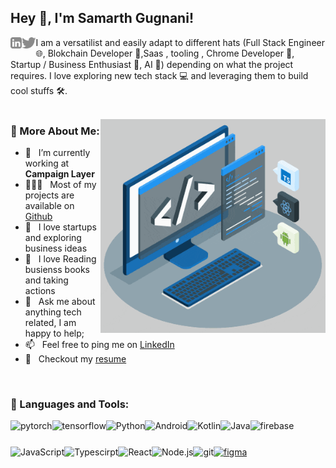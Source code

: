 ## Hey 👋, I'm Samarth Gugnani!

<a href='https://www.linkedin.com/in/samarth30/'><img align='left' alt="linkedin" src="https://raw.githubusercontent.com/samarth30/samarth30/ab73cabd30d9d3de25cde9550a6feced67082703/assets/linkedin.svg" height='18px'/></a>
<a href='https://twitter.com/samarth0x/'><img align='left' alt="twitter" src="https://raw.githubusercontent.com/samarth30/samarth30/ab73cabd30d9d3de25cde9550a6feced67082703/assets/twitter.svg" height='18px'/></a>

I am a versatilist and easily adapt to different hats (Full Stack Engineer 🌐, Blokchain Developer 📱,Saas , tooling , Chrome Developer 📱, Startup / Business Enthusiast 🤖, AI 🤖) depending on what the project requires. I love exploring new tech stack 💻 and leveraging them to build cool stuffs 🛠️.
<br/>
<br/>

<img align="right" alt="GIF" src="https://raw.githubusercontent.com/samarth30/samarth30/main/techstack.gif" width="360px"/>
  
### 🧐 More About Me:

- 🔭 &nbsp; I’m currently working at **Campaign Layer**
- 👨🏻‍💻 &nbsp; Most of my projects are available on [Github](https://github.com/rahul-jha98?tab=repositories)
- 🎨 &nbsp; I love startups and exploring business ideas
- 🎨 &nbsp; I love Reading busienss books and taking actions
- 💬 &nbsp; Ask me about anything tech related, I am happy to help;
- 📫 &nbsp; Feel free to ping me on [LinkedIn](https://www.linkedin.com/in/samarth30/)
- 📝 &nbsp; Checkout my [resume](https://drive.google.com/file/d/1XyTxgmaw-wdlIrdL_soW3oWUhoq44JSu/view)

<br>

### 🔨 Languages and Tools:

<a href="https://pytorch.org/" target="_blank"> <img align="left" src="https://raw.githubusercontent.com/rahul-jha98/github_readme_icons/main/language_and_tools/square/pytorch/pytorch.svg" alt="pytorch" height="42px"/> </a>
<a href="https://www.tensorflow.org" target="_blank"> <img align="left" src="https://raw.githubusercontent.com/rahul-jha98/github_readme_icons/main/language_and_tools/square/tensorflow/tensorflow.svg" alt="tensorflow" height="42px"/> </a>
<a href="https://www.python.org" target="_blank"><img align="left" alt="Python" height ="42px" src="https://raw.githubusercontent.com/rahul-jha98/github_readme_icons/main/language_and_tools/square/python/python.svg"></a>
<a href="https://developer.android.com" target="_blank"> <img align="left" alt="Android" height ="42px" src="https://raw.githubusercontent.com/rahul-jha98/github_readme_icons/main/language_and_tools/square/android/android.svg"> </a>
<a href="https://kotlinlang.org" target="_blank"><img align="left" alt="Kotlin" height ="42px" src="https://raw.githubusercontent.com/rahul-jha98/github_readme_icons/main/language_and_tools/square/kotlin/kotlin.svg"></a>
<a href="https://www.java.com" target="_blank"><img align="left" alt="Java" height ="42px" src="https://raw.githubusercontent.com/rahul-jha98/github_readme_icons/main/language_and_tools/square/java/java.svg"></a>
<a href="https://firebase.google.com/" target="_blank"> <img align="left" src="https://raw.githubusercontent.com/rahul-jha98/github_readme_icons/main/language_and_tools/square/firebase/firebase.svg" alt="firebase" height ="42px"/> </a>
<a href="https://developer.mozilla.org/en-US/docs/Web/JavaScript" target="_blank"> <img align="left" alt="JavaScript" height ="42px"  src="https://raw.githubusercontent.com/rahul-jha98/github_readme_icons/main/language_and_tools/square/javascript/javascript.svg"> </a>
<a href="https://www.typescriptlang.org/" target="_blank"><img align="left" alt="Typescirpt" height ="42px" src="https://raw.githubusercontent.com/rahul-jha98/github_readme_icons/main/language_and_tools/square/typescript/typescript.svg"></a>
<a href="https://reactjs.org/" target="_blank"> <img align="left" alt="React" height ="42px" src="https://raw.githubusercontent.com/rahul-jha98/github_readme_icons/main/language_and_tools/square/react/react.svg"></a>
<a href="https://nodejs.org" target="_blank"><img align="left" alt="Node.js" height ="42px" src="https://raw.githubusercontent.com/rahul-jha98/github_readme_icons/main/language_and_tools/square/node/node.svg"></a>
<a href="https://git-scm.com/" target="_blank"> <img src="https://raw.githubusercontent.com/rahul-jha98/github_readme_icons/main/language_and_tools/square/git-scm/git-scm.svg" align="left" alt="git" height='42px'/> </a>
<a href="https://www.figma.com/" target="_blank"> <img src="https://raw.githubusercontent.com/rahul-jha98/github_readme_icons/main/language_and_tools/square/figma/figma.svg" alt="figma" height='42px'/> </a>

<br>

<!-- ### 📊 Github Stats

<a href='https://github.com/rahul-jha98/github-stats-transparent'>

![Stats Overview](https://raw.githubusercontent.com/samarth30/github-stats-transparent/output/generated/overview.svg) -->
<!-- ![Most Used Languages](https://raw.githubusercontent.com/samarth30/github-stats-transparent/output/generated/languages.svg) -->

</a>

<br>

<!-- ### 🛠️ My Projects

<a href="https://github.com/samarth30/Artistify.ai" target="_blank"> <img alt="artistify" src="./projects/artistify.svg" height="68" align="left"> </a>
<a href="https://github.com/samarth30/sheets-database" target="_blank"> <img alt="sheetsdatabase" src="./projects/sheetsdatabase.svg"  height="68" align="left"> </a>
<a href="https://github.com/samarth30/README_icons" target="_blank"> <img alt="readmeicons" src="./projects/readmeicons.svg" height="68" align="left"> </a>
<a href="https://github.com/samarth30/PasswordKeeper" target="_blank"> <img alt="passwordkeeper" src="./projects/passwordkeeper.svg" height="68" align="left"> </a> -->
